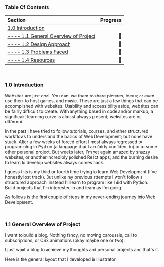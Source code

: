 ### Table Of Contents ###
Section  | Progress
| :--- | ---:
[1.0 Introduction](https://github.com/renacin/IntervalHouse_DataAnalytics#10-introduction)  |
[---- 1.1 General Overview of Project](https://github.com/renacin/IntervalHouse_DataAnalytics#11-data-collection-preparation--exploration)          | :construction_worker:
[---- 1.2 Design Approach](https://github.com/renacin/IntervalHouse_DataAnalytics#12-research-questions)                                            | :construction_worker:
[---- 1.3 Problems Faced](https://github.com/renacin/IntervalHouse_DataAnalytics#13-deliverables)                                                   | :construction_worker:
[---- 1.4 Resources](https://github.com/renacin/IntervalHouse_DataAnalytics#14-questions--resources)                                                | :construction_worker:

<br />

### 1.0 Introduction ###
Websites are just cool. You can use them to share pictures, ideas; or even use them to host games, and music. These are just a few things that can be accomplished with websites.
Usability and accessibility aside, websites can be fairly difficult to create. With anything based in code and/or markup, a significant learning curve is almost always present; websites are no different.

In the past I have tried to follow tutorials, courses, and other structured workflows to understand the basics of Web Development; but none have stuck. After a few weeks of forced effort I most always regressed
to programming in Python (a language that I am fairly confident in) or to some other personal project. But weeks later, I'm yet again amazed by snazzy websites, or another incredibly polished React apps; and the burning
desire to learn to develop websites always comes back.

I guess this is my third or fourth time trying to learn Web Development (I've honestly lost track). But unlike my previous attempts I won't follow a structured approach; instead I'll learn to program like I did with Python.
Build projects that I'm interested in and learn as I'm going.

As follows is the first couple of steps in my never-ending journey into Web Development.

<br />

### 1.1 General Overview of Project ###
I want to build a blog. Nothing fancy, no moving carousels, call to subscriptions, or CSS animations (okay maybe one or two).

I just want a blog to achieve my thoughts and personal projects and that's it.

Here is the general layout that I developed in Illustrator.
